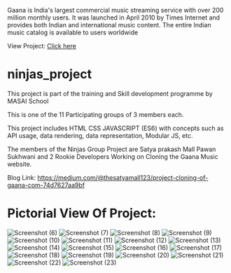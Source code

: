 Gaana is India's largest commercial music streaming service with over 200 million monthly users. It was launched in April 2010 by Times Internet and provides both Indian and international music content. The entire Indian music catalog is available to users worldwide

View Project: <a href="https://eager-noether-ba95c7.netlify.app/">Click here</a>

# ninjas_project

This project is part of the training and Skill development programme by MASAI School 

This is one of the 11 Participating groups of 3 members each.

This project includes HTML CSS JAVASCRIPT (ES6) with concepts such as API usage, data rendering, data representation, Modular JS, etc.

The members of the Ninjas Group Project are 
    Satya prakash Mall
    Pawan Sukhwani and
2 Rookie Developers Working on Cloning the Gaana Music website.


Blog Link: https://medium.com/@thesatyamall123/project-cloning-of-gaana-com-74d7627aa9bf

# Pictorial View Of Project:

![Screenshot (6)](https://user-images.githubusercontent.com/80479635/161204129-7b6142e7-6d36-4115-abfd-e361d3de934a.png)
![Screenshot (7)](https://user-images.githubusercontent.com/80479635/161204146-1295a971-9296-4ea5-9a26-ac7ca5a2d76b.png)
![Screenshot (8)](https://user-images.githubusercontent.com/80479635/161204151-732380f6-f1ff-4fb2-9189-52658384f09a.png)
![Screenshot (9)](https://user-images.githubusercontent.com/80479635/161204165-fefea66a-afc8-4f33-b118-a0fe4a00ba82.png)
![Screenshot (10)](https://user-images.githubusercontent.com/80479635/161204177-f3777e3b-ff98-455d-916a-43bc39b414d2.png)
![Screenshot (11)](https://user-images.githubusercontent.com/80479635/161204191-dea466b8-9ce3-4dec-ad52-da4d948b5161.png)
![Screenshot (12)](https://user-images.githubusercontent.com/80479635/161204208-7cf70c91-d7e8-4635-99aa-fbb9a3f1eeed.png)
![Screenshot (13)](https://user-images.githubusercontent.com/80479635/161204216-a1b6aacb-c17d-4629-aa60-dfb7be0b661e.png)
![Screenshot (14)](https://user-images.githubusercontent.com/80479635/161204267-6787f1ab-1ef5-4ab3-8f50-1021ff4957cd.png)
![Screenshot (15)](https://user-images.githubusercontent.com/80479635/161204279-222faec3-cbbe-43da-ab3d-260a81ff240c.png)
![Screenshot (16)](https://user-images.githubusercontent.com/80479635/161204285-8992c02b-4c75-4695-a40e-4febf1905785.png)
![Screenshot (17)](https://user-images.githubusercontent.com/80479635/161204294-5a009910-3b91-4c41-a351-624be0dec194.png)
![Screenshot (18)](https://user-images.githubusercontent.com/80479635/161204305-46c21a5b-7012-441a-9939-23bdc8951599.png)
![Screenshot (19)](https://user-images.githubusercontent.com/80479635/161204317-66133265-4ccb-4e30-aa24-3e4fa5eda86b.png)
![Screenshot (20)](https://user-images.githubusercontent.com/80479635/161204337-4907b081-ccd5-494c-b034-f0e192c64823.png)
![Screenshot (21)](https://user-images.githubusercontent.com/80479635/161204380-200f82f0-4db6-4127-8005-67a6dba78cab.png)
![Screenshot (22)](https://user-images.githubusercontent.com/80479635/161204395-1e7eb47a-da9d-475c-a198-98cec8e2d676.png)
![Screenshot (23)](https://user-images.githubusercontent.com/80479635/161204424-1db96a1a-ce36-41b2-8d04-de08a83c3914.png)
